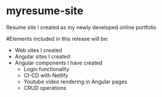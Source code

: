 # myresume-site
Resume site I created as my newly developed online portfolio

#Elements included in this release will be:
- Web sites I created
- Angular sites I created
- Angular components I have created
  - Login functionality
  - CI-CD with Netlify
  - Youtube video rendering in Angular pages
  - CRUD operations
